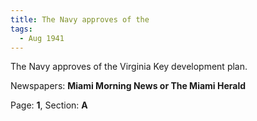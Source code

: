 ```yaml
---  
title: The Navy approves of the  
tags:  
  - Aug 1941  
---  
```

  
The Navy approves of the Virginia Key development plan.  
  
Newspapers: **Miami Morning News or The Miami Herald**  
  
Page: **1**, Section: **A** 
